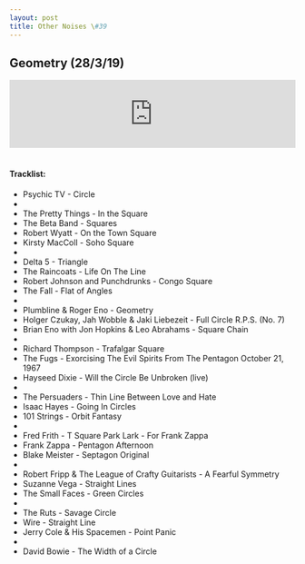 ```yaml
---
layout: post
title: Other Noises \#39
---
```


## Geometry (28/3/19)

<iframe width="100%" height="120" src="https://www.mixcloud.com/widget/iframe/?hide_cover=1&feed=%2Fzero_cc%2Fother-noises-39-28319-geometry%2F" frameborder="0" ></iframe>
&nbsp;

#### Tracklist:

- Psychic TV - Circle
- 
- The Pretty Things - In the Square
- The Beta Band - Squares
- Robert Wyatt - On the Town Square
- Kirsty MacColl - Soho Square
- 
- Delta 5 - Triangle
- The Raincoats - Life On The Line
- Robert Johnson and Punchdrunks - Congo Square
- The Fall - Flat of Angles
- 
- Plumbline & Roger Eno - Geometry
- Holger Czukay, Jah Wobble & Jaki Liebezeit - Full Circle R.P.S. (No. 7)
- Brian Eno with Jon Hopkins & Leo Abrahams - Square Chain
- 
- Richard Thompson - Trafalgar Square
- The Fugs - Exorcising The Evil Spirits From The Pentagon October 21, 1967
- Hayseed Dixie - Will the Circle Be Unbroken (live)
- 
- The Persuaders - Thin Line Between Love and Hate
- Isaac Hayes - Going In Circles
- 101 Strings - Orbit Fantasy
- 
- Fred Frith - T Square Park Lark - For Frank Zappa
- Frank Zappa - Pentagon Afternoon
- Blake Meister - Septagon Original
- 
- Robert Fripp & The League of Crafty Guitarists - A Fearful Symmetry
- Suzanne Vega - Straight Lines
- The Small Faces - Green Circles
- 
- The Ruts - Savage Circle
- Wire - Straight Line
- Jerry Cole & His Spacemen - Point Panic
- 
- David Bowie - The Width of a Circle
